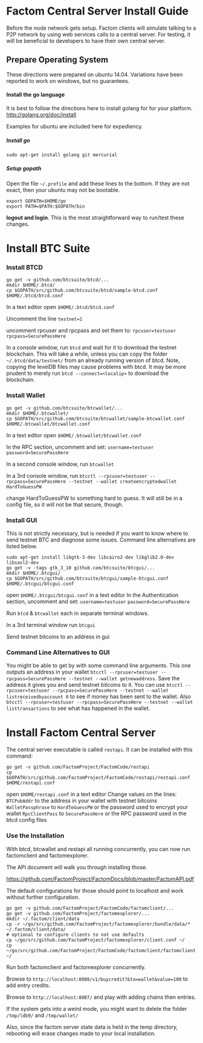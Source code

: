 Factom Central Server Install Guide
==========

Before the node network gets setup. Factom clients will simulate talking to a P2P network by using web services calls to a central server.  For testing, it will be beneficial to developers to have their own central server.


## Prepare Operating System

These directions were prepared on ubuntu 14.04.  Variations have been reported to work on windows, but no guarantees.

#### Install the go language

It is best to follow the directions here to install golang for for your platform.  http://golang.org/doc/install

Examples for ubuntu are included here for expediency.

##### Install go
```
sudo apt-get install golang git mercurial
```

##### Setup gopath
Open the file `~/.profile` and add these lines to the bottom.  If they are not exact, then your ubuntu may not be bootable.

```
export GOPATH=$HOME/go
export PATH=$PATH:$GOPATH/bin
```

**logout and login**.  This is the most straightforward way to run/test these changes.

# Install BTC Suite

### Install BTCD
```
go get -v github.com/btcsuite/btcd/...
mkdir $HOME/.btcd/
cp $GOPATH/src/github.com/btcsuite/btcd/sample-btcd.conf $HOME/.btcd/btcd.conf
```

In a text editor open `$HOME/.btcd/btcd.conf`

Uncomment the line `testnet=1`

uncomment rpcuser and rpcpass and set them to:
`rpcuser=testuser`
`rpcpass=SecurePassHere`


In a console window, run `btcd` and wait for it to download the testnet blockchain.  This will take a while, unless you can copy the folder `~/.btcd/data/testnet/` from an already running version of btcd.  Note, copying the levelDB files may cause problems with btcd.  It may be more prudent to merely run `btcd --connect=<localip>` to download the blockchain.


### Install Wallet

```
go get -v github.com/btcsuite/btcwallet/...
mkdir $HOME/.btcwallet/
cp $GOPATH/src/github.com/btcsuite/btcwallet/sample-btcwallet.conf $HOME/.btcwallet/btcwallet.conf
```

In a text editor open `$HOME/.btcwallet/btcwallet.conf`

In the RPC section, uncomment and set:
`username=testuser`
`password=SecurePassHere`

In a second console window, run `btcwallet`

In a 3rd console window, run `btcctl --rpcuser=testuser --rpcpass=SecurePassHere --testnet --wallet createencryptedwallet HardToGuessPW`

change HardToGuessPW to something hard to guess.  It will still be in a config file, so it will not be that secure, though.


### Install GUI

This is not strictly necessary, but is needed if you want to know where to send testnet BTC and diagnose some issues.  Command line alternatives are listed below.


```
sudo apt-get install libgtk-3-dev libcairo2-dev libglib2.0-dev libsasl2-dev
go get -v -tags gtk_3_10 github.com/btcsuite/btcgui/...
mkdir $HOME/.btcgui/
cp $GOPATH/src/github.com/btcsuite/btcgui/sample-btcgui.conf $HOME/.btcgui/btcgui.conf
```

open `$HOME/.btcgui/btcgui.conf` in a text editor
In the Authentication section, uncomment and set:
`username=testuser`
`password=SecurePassHere`

Run `btcd` & `btcwallet` each in separate terminal windows.

In a 3rd terminal window run `btcgui`

Send testnet bitcoins to an address in gui


### Command Line Alternatives to GUI


You might be able to get by with some command line arguments.  This one outputs an address in your wallet `btcctl --rpcuser=testuser --rpcpass=SecurePassHere --testnet --wallet getnewaddress`.  Save the address it gives you and send testnet bitcoins to it.  You can use `btcctl --rpcuser=testuser --rpcpass=SecurePassHere --testnet --wallet listreceivedbyaccount 0` to see if money has been sent to the wallet.  Also `btcctl --rpcuser=testuser --rpcpass=SecurePassHere --testnet --wallet listtransactions` to see what has happened in the wallet.



# Install Factom Central Server

The central server executable is called `restapi`.  It can be installed with this command:
```
go get -v github.com/FactomProject/FactomCode/restapi
cp $GOPATH/src/github.com/FactomProject/FactomCode/restapi/restapi.conf $HOME/restapi.conf
```

open `$HOME/restapi.conf` in a text editor
Change values on the lines:
`BTCPubAddr` to the address in your wallet with testnet bitcoins
`WalletPassphrase` to `HardToGuessPW` or the password used to encrypt your wallet
`RpcClientPass` to `SecurePassHere` or the RPC password used in the btcd config files


### Use the Installation

With btcd, btcwallet and restapi all running concurrently, you can now run factomclient and factomexplorer.

The API document will walk you through installing those.

https://github.com/FactomProject/FactomDocs/blob/master/FactomAPI.pdf

The default configurations for those should point to localhost and work without further configuration.

```
go get -v github.com/FactomProject/FactomCode/factomclient/...
go get -v github.com/FactomProject/factomexplorer/...
mkdir ~/.factom/client/data
cp -r ~/go/src/github.com/FactomProject/factomexplorer/bundle/data/* ~/.factom/client/data/
# optional to configure clients to not use defaults
cp ~/go/src/github.com/FactomProject/factomexplorer/client.conf ~/
cp ~/go/src/github.com/FactomProject/FactomCode/factomclient/factomclient.conf ~/
```
Run both factomclient and factomexplorer concurrently.

Browse to `http://localhost:8088/v1/buycredit?&to=wallet&value=100` to add entry credits.

Browse to `http://localhost:8087/` and play with adding chains then entries.

If the system gets into a weird mode, you might want to delete the folder `/tmp/ldb9/` and `/tmp/wallet/`

Also, since the factom server state data is held in the temp directory, rebooting will erase changes made to your local installation.
